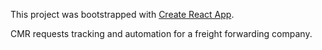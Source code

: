 This project was bootstrapped with [Create React App](https://github.com/facebook/create-react-app).

CMR requests tracking and automation for a freight forwarding company.